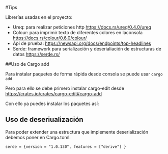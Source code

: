 #Tips

Librerías usadas en el proyecto:
* Ureq: para realizar peticiones http https://docs.rs/ureq/0.4.0/ureq
* Colour: para imprimir texto de diferentes colores en laconsola https://docs.rs/colour/0.6.0/colour/
* Api de prueba: https://newsapi.org/docs/endpoints/top-headlines
* Serde: framework para serialización y deserialiación de estructuras de datos https://serde.rs/

##Uso de Cargo add

Para instalar paquetes de forma rápida desde consola se puede usar `cargo add` 

Pero para ello se debe primero instalar cargo-edit desde https://crates.io/crates/cargo-edit#cargo-add 

Con ello ya puedes instalar los paquetes así:

## Uso de deseriualización

Para poder extender una estructura que implemente deserialización debemos poner en Cargo.toml:

~~~ 
serde = {version = "1.0.130", features = ["derive"] }
~~~

